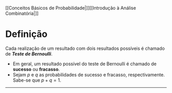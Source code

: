 [[Conceitos Básicos de Probabilidade|]][[Introdução à Análise Combinatória|]]

# Definição
Cada realização de um resultado com dois resultados possíveis é chamado de ***Teste de Bernoulli***.

- Em geral, um resultado possível do teste de Bernoulli é chamado de **sucesso** ou **fracasso**.
- Sejam $p$ e $q$ as probabilidades de sucesso e fracasso, respectivamente. Sabe-se que $p+q=1$.

---